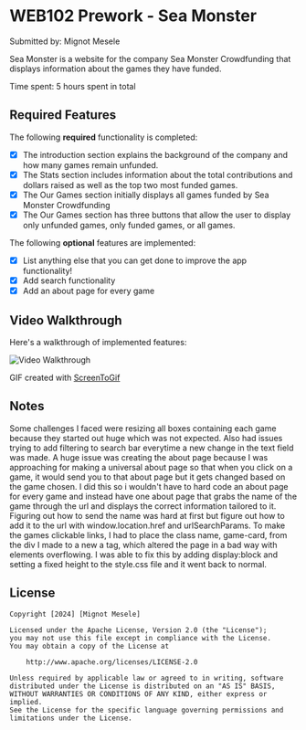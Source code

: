 # WEB102 Prework - Sea Monster

Submitted by: Mignot Mesele

Sea Monster is a website for the company Sea Monster Crowdfunding that displays information about the games they have funded.

Time spent: 5 hours spent in total

## Required Features

The following **required** functionality is completed:

* [X] The introduction section explains the background of the company and how many games remain unfunded.
* [X] The Stats section includes information about the total contributions and dollars raised as well as the top two most funded games.
* [x] The Our Games section initially displays all games funded by Sea Monster Crowdfunding
* [X] The Our Games section has three buttons that allow the user to display only unfunded games, only funded games, or all games.

The following **optional** features are implemented:

* [X] List anything else that you can get done to improve the app functionality!
* [X] Add search functionality
* [X] Add an about page for every game

## Video Walkthrough

Here's a walkthrough of implemented features:

<img src='Animation.gif' title='Video Walkthrough' width='' alt='Video Walkthrough' />

<!-- Replace this with whatever GIF tool you used! -->
GIF created with [ScreenToGif](https://www.screentogif.com/)

## Notes

Some challenges I faced were resizing all boxes containing each game because they started out huge which was not expected. Also had issues trying to add filtering to search bar everytime a new change in the text field was made. A huge issue was creating the about page because I was approaching for making a universal about page so that when you click on a game, it would send you to that about page but it gets changed based on the game chosen. I did this so i wouldn't have to hard code an about page for every game and instead have one about page that grabs the name of the game through the url and displays the correct information tailored to it. Figuring out how to send the name was hard at first but figure out how to add it to the url with window.location.href and urlSearchParams. To make the games clickable links, I had to place the class name, game-card, from the div I made to a new a tag, which altered the page in a bad way with elements overflowing. I was able to fix this by adding display:block and setting a fixed height to the style.css file and it went back to normal.

## License

    Copyright [2024] [Mignot Mesele]

    Licensed under the Apache License, Version 2.0 (the "License");
    you may not use this file except in compliance with the License.
    You may obtain a copy of the License at

        http://www.apache.org/licenses/LICENSE-2.0

    Unless required by applicable law or agreed to in writing, software
    distributed under the License is distributed on an "AS IS" BASIS,
    WITHOUT WARRANTIES OR CONDITIONS OF ANY KIND, either express or implied.
    See the License for the specific language governing permissions and
    limitations under the License.
